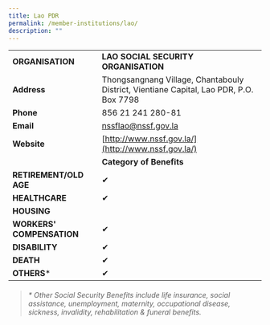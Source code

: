 ```yaml
---
title: Lao PDR
permalink: /member-institutions/lao/
description: ""
---
```

|  |  | 
| -------- | -------- | 
| **ORGANISATION** | **LAO SOCIAL SECURITY ORGANISATION** | 
| **Address** | Thongsangnang Village, Chantabouly District, Vientiane Capital, Lao PDR, P.O. Box 7798 | 
| **Phone** | 856 21 241 280-81 | 
| **Email** | [nssflao@nssf.gov.la](mailto:nssflao@nssf.gov.la) | 
| **Website** | [http://www.nssf.gov.la/](http://www.nssf.gov.la/) | 
| | **Category of Benefits**|
| **RETIREMENT/OLD AGE** | ✔ | 
| **HEALTHCARE** | ✔  | 
| **HOUSING** |  | 
| **WORKERS' COMPENSATION** | ✔ | 
| **DISABILITY** | ✔ | 
| **DEATH** | ✔ | 
| **OTHERS*** | ✔ |



> ###### \* Other Social Security Benefits include life insurance, social assistance, unemployment, maternity, occupational disease, sickness, invalidity, rehabilitation & funeral benefits.